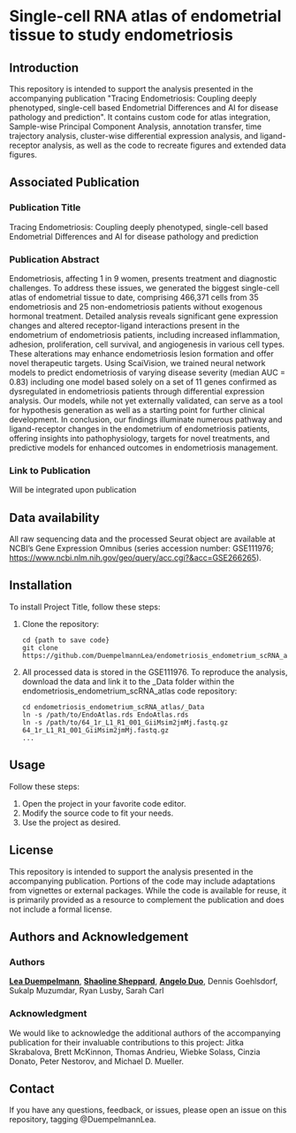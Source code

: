 # **Single-cell RNA atlas of endometrial tissue to study endometriosis**

## **Introduction**

This repository is intended to support the analysis presented in the accompanying publication "Tracing Endometriosis: Coupling deeply phenotyped, single-cell based Endometrial Differences and AI for disease pathology and prediction".
It contains custom code for atlas integration, Sample-wise Principal Component Analysis, annotation transfer, time trajectory analysis, cluster-wise differential expression analysis, and ligand-receptor analysis, as well as the code to recreate figures and extended data figures.

## **Associated Publication**
### **Publication Title**

Tracing Endometriosis: Coupling deeply phenotyped, single-cell based Endometrial Differences and AI for disease pathology and prediction

### **Publication Abstract**

Endometriosis, affecting 1 in 9 women, presents treatment and diagnostic challenges. To address these issues, we generated the biggest single-cell atlas of endometrial tissue to date, comprising 466,371 cells from 35 endometriosis and 25 non-endometriosis patients without exogenous hormonal treatment. Detailed analysis reveals significant gene expression changes and altered receptor-ligand interactions present in the endometrium of endometriosis patients, including increased inflammation, adhesion, proliferation, cell survival, and angiogenesis in various cell types. These alterations may enhance endometriosis lesion formation and offer novel therapeutic targets. Using ScaiVision, we trained neural network models to predict endometriosis of varying disease severity (median AUC = 0.83) including one model based solely on a set of  11 genes confirmed as dysregulated in endometriosis patients through differential expression analysis. Our models, while not yet externally validated, can serve as a tool for hypothesis generation as well as a starting point for further clinical development. In conclusion, our findings illuminate numerous pathway and ligand-receptor changes in the endometrium of endometriosis patients, offering insights into pathophysiology, targets for novel treatments, and predictive models for enhanced outcomes in endometriosis management.

### **Link to Publication**
Will be integrated upon publication

## **Data availability**

All raw sequencing data and the processed Seurat object are available at NCBI’s Gene Expression Omnibus (series accession number: GSE111976; https://www.ncbi.nlm.nih.gov/geo/query/acc.cgi?&acc=GSE266265).


## **Installation**

To install Project Title, follow these steps:

1. Clone the repository: 
    ```{bash}
    cd {path to save code}
    git clone https://github.com/DuempelmannLea/endometriosis_endometrium_scRNA_atlas.git
    ```
2. All processed data is stored in the GSE111976. To reproduce the analysis, download the data and link it to the _Data folder within the endometriosis_endometrium_scRNA_atlas code repository:
    ```{bash}
    cd endometriosis_endometrium_scRNA_atlas/_Data
    ln -s /path/to/EndoAtlas.rds EndoAtlas.rds
    ln -s /path/to/64_1r_L1_R1_001_GiiMsim2jmMj.fastq.gz 64_1r_L1_R1_001_GiiMsim2jmMj.fastq.gz
    ...
    ```

## **Usage**

Follow these steps:

1. Open the project in your favorite code editor.
2. Modify the source code to fit your needs.
3. Use the project as desired.

## **License**

This repository is intended to support the analysis presented in the accompanying publication. Portions of the code may include adaptations from vignettes or external packages. 
While the code is available for reuse, it is primarily provided as a resource to complement the publication and does not include a formal license.

## **Authors and Acknowledgement**
### **Authors**
**[Lea Duempelmann](https://github.com/DuempelmannLea)**,
**[Shaoline Sheppard](https://github.com/Shaoline)**,
**[Angelo Duo](https://github.com/duoa)**,
Dennis Goehlsdorf,
Sukalp Muzumdar,
Ryan Lusby,
Sarah Carl

### **Acknowledgment**
We would like to acknowledge the additional authors of the accompanying publication for their invaluable contributions to this project:
Jitka Skrabalova, Brett McKinnon, Thomas Andrieu, Wiebke Solass, Cinzia Donato, Peter Nestorov, and Michael D. Mueller.

## **Contact**

If you have any questions, feedback, or issues, please open an issue on this repository, tagging @DuempelmannLea. 
